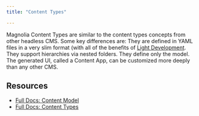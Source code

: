 ```yaml
---
title: "Content Types"

---
```


Magnolia Content Types are similar to the content types concepts from other headless CMS. Some key differences are: They are defined in YAML files in a very slim format (with all of the benefits of [Light Development](/docs/concepts/light-development). They support hierarchies via nested folders. They define only the model. The generated UI, called a Content App, can be customized more deeply than any other CMS.

## Resources

* [Full Docs: Content Model](https://documentation.magnolia-cms.com/display/DOCS/Content+type+Model+definition)
* [Full Docs: Content Types](https://documentation.magnolia-cms.com/display/DOCS/Content+type+definition)

